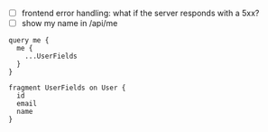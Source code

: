 - [ ] frontend error handling: what if the server responds with a 5xx?
- [ ] show my name in /api/me

```
query me {
  me {
    ...UserFields
  }
}

fragment UserFields on User {
  id
  email
  name
}
```
